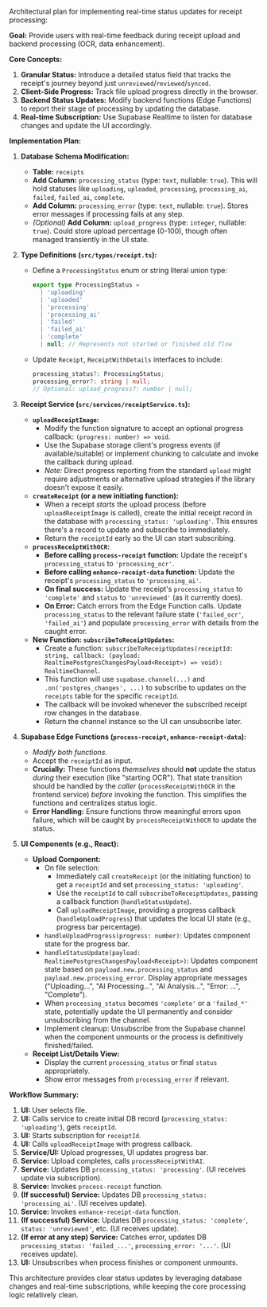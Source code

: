 
Architectural plan for implementing real-time status updates for receipt processing:

**Goal:** Provide users with real-time feedback during receipt upload and backend processing (OCR, data enhancement).

**Core Concepts:**

1.  **Granular Status:** Introduce a detailed status field that tracks the receipt's journey beyond just `unreviewed`/`reviewed`/`synced`.
2.  **Client-Side Progress:** Track file upload progress directly in the browser.
3.  **Backend Status Updates:** Modify backend functions (Edge Functions) to report their stage of processing by updating the database.
4.  **Real-time Subscription:** Use Supabase Realtime to listen for database changes and update the UI accordingly.

**Implementation Plan:**

1.  **Database Schema Modification:**
    *   **Table:** `receipts`
    *   **Add Column:** `processing_status` (type: `text`, nullable: `true`). This will hold statuses like `uploading`, `uploaded`, `processing`, `processing_ai`, `failed`, `failed_ai`, `complete`.
    *   **Add Column:** `processing_error` (type: `text`, nullable: `true`). Stores error messages if processing fails at any step.
    *   *(Optional)* **Add Column:** `upload_progress` (type: `integer`, nullable: `true`). Could store upload percentage (0-100), though often managed transiently in the UI state.

2.  **Type Definitions (`src/types/receipt.ts`):**
    *   Define a `ProcessingStatus` enum or string literal union type:
        ```typescript
        export type ProcessingStatus =
          | 'uploading'
          | 'uploaded'
          | 'processing'
          | 'processing_ai'
          | 'failed'
          | 'failed_ai'
          | 'complete'
          | null; // Represents not started or finished old flow
        ```
    *   Update `Receipt`, `ReceiptWithDetails` interfaces to include:
        ```typescript
        processing_status?: ProcessingStatus;
        processing_error?: string | null;
        // Optional: upload_progress?: number | null; 
        ```

3.  **Receipt Service (`src/services/receiptService.ts`):**
    *   **`uploadReceiptImage`:**
        *   Modify the function signature to accept an optional progress callback: `(progress: number) => void`.
        *   Use the Supabase storage client's progress events (if available/suitable) or implement chunking to calculate and invoke the callback during upload.
        *   *Note:* Direct progress reporting from the standard `upload` might require adjustments or alternative upload strategies if the library doesn't expose it easily.
    *   **`createReceipt` (or a new initiating function):**
        *   When a receipt *starts* the upload process (before `uploadReceiptImage` is called), create the initial receipt record in the database with `processing_status: 'uploading'`. This ensures there's a record to update and subscribe to immediately.
        *   Return the `receiptId` early so the UI can start subscribing.
    *   **`processReceiptWithOCR`:**
        *   **Before calling `process-receipt` function:** Update the receipt's `processing_status` to `'processing_ocr'`.
        *   **Before calling `enhance-receipt-data` function:** Update the receipt's `processing_status` to `'processing_ai'`.
        *   **On final success:** Update the receipt's `processing_status` to `'complete'` and `status` to `'unreviewed'` (as it currently does).
        *   **On Error:** Catch errors from the Edge Function calls. Update `processing_status` to the relevant failure state (`'failed_ocr'`, `'failed_ai'`) and populate `processing_error` with details from the caught error.
    *   **New Function: `subscribeToReceiptUpdates`:**
        *   Create a function: `subscribeToReceiptUpdates(receiptId: string, callback: (payload: RealtimePostgresChangesPayload<Receipt>) => void): RealtimeChannel`.
        *   This function will use `supabase.channel(...)` and `.on('postgres_changes', ...)` to subscribe to updates on the `receipts` table for the specific `receiptId`.
        *   The callback will be invoked whenever the subscribed receipt row changes in the database.
        *   Return the channel instance so the UI can unsubscribe later.

4.  **Supabase Edge Functions (`process-receipt`, `enhance-receipt-data`):**
    *   *Modify both functions.*
    *   Accept the `receiptId` as input.
    *   **Crucially:** These functions *themselves* should **not** update the status *during* their execution (like "starting OCR"). That state transition should be handled by the *caller* (`processReceiptWithOCR` in the frontend service) *before* invoking the function. This simplifies the functions and centralizes status logic.
    *   **Error Handling:** Ensure functions throw meaningful errors upon failure, which will be caught by `processReceiptWithOCR` to update the status.

5.  **UI Components (e.g., React):**
    *   **Upload Component:**
        *   On file selection:
            *   Immediately call `createReceipt` (or the initiating function) to get a `receiptId` and set `processing_status: 'uploading'`.
            *   Use the `receiptId` to call `subscribeToReceiptUpdates`, passing a callback function (`handleStatusUpdate`).
            *   Call `uploadReceiptImage`, providing a progress callback (`handleUploadProgress`) that updates the local UI state (e.g., progress bar percentage).
        *   `handleUploadProgress(progress: number)`: Updates component state for the progress bar.
        *   `handleStatusUpdate(payload: RealtimePostgresChangesPayload<Receipt>)`: Updates component state based on `payload.new.processing_status` and `payload.new.processing_error`. Display appropriate messages ("Uploading...", "AI Processing...", "AI Analysis...", "Error: ...", "Complete").
        *   When `processing_status` becomes `'complete'` or a `'failed_*'` state, potentially update the UI permanently and consider unsubscribing from the channel.
        *   Implement cleanup: Unsubscribe from the Supabase channel when the component unmounts or the process is definitively finished/failed.
    *   **Receipt List/Details View:**
        *   Display the current `processing_status` or final `status` appropriately.
        *   Show error messages from `processing_error` if relevant.

**Workflow Summary:**

1.  **UI:** User selects file.
2.  **UI:** Calls service to create initial DB record (`processing_status: 'uploading'`), gets `receiptId`.
3.  **UI:** Starts subscription for `receiptId`.
4.  **UI:** Calls `uploadReceiptImage` with progress callback.
5.  **Service/UI:** Upload progresses, UI updates progress bar.
6.  **Service:** Upload completes, calls `processReceiptWithAI`.
7.  **Service:** Updates DB `processing_status: 'processing'`. (UI receives update via subscription).
8.  **Service:** Invokes `process-receipt` function.
9.  **(If successful) Service:** Updates DB `processing_status: 'processing_ai'`. (UI receives update).
10. **Service:** Invokes `enhance-receipt-data` function.
11. **(If successful) Service:** Updates DB `processing_status: 'complete'`, `status: 'unreviewed'`, etc. (UI receives update).
12. **(If error at any step) Service:** Catches error, updates DB `processing_status: 'failed_...'`, `processing_error: '...'`. (UI receives update).
13. **UI:** Unsubscribes when process finishes or component unmounts.

This architecture provides clear status updates by leveraging database changes and real-time subscriptions, while keeping the core processing logic relatively clean.
